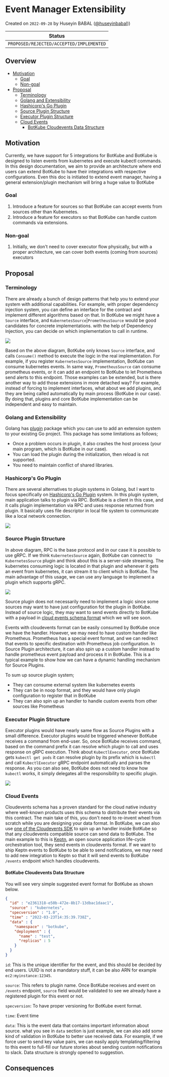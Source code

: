 # Event Manager Extensibility

Created on `2022-09-28` by Huseyin BABAL ([@huseyinbabal](https://github.com/huseyinbabal)))

| Status                                   |
|------------------------------------------|
| `PROPOSED/REJECTED/ACCEPTED/IMPLEMENTED` |

## Overview

<!--
General overview of the proposal and section with ToC
-->

<!-- toc -->
- [Motivation](#motivation)
  * [Goal](#goal)
  * [Non-goal](#non-goal)
- [Proposal](#proposal)
  * [Terminology](#terminology)
  * [Golang and Extensibility](#golang-and-extensibility)
  * [Hashicorp's Go Plugin](#hashicorps-go-plugin)
  * [Source Plugin Structure](#source-plugin-structure)
  * [Executor Plugin Structure](#executor-plugin-structure)
  * [Cloud Events](#cloud-events)
    + [BotKube Cloudevents Data Structure](#botkube-cloudevents-data-structure)

<!-- tocstop -->
## Motivation
Currently, we have support for 5 integrations for BotKube and BotKube is designed to listen events from kubernetes
and execute kubectl commands. In this design documentation, we aim to provide an architecture where end users can 
extend BotKube to have their integrations with respective configurations. Even this doc is initiated to extend event 
manager, having a general extension/plugin mechanism will bring a huge value to BotKube

### Goal
1. Introduce a feature for sources so that BotKube can accept events from sources other than Kubernetes.
2. Introduce a feature for executors so that BotKube can handle custom commands via extensions.

### Non-goal
1. Initially, we don't need to cover executor flow physically, but with a proper architecture, we can cover both events (coming from sources) executors

## Proposal
### Terminology
There are already a bunch of design patterns that help you to extend your system with additional capabilities. For example,
with proper dependency injection system, you can define an interface for the contract and implement different algorithms
based on that. In BotKube we might have a `Source` interface, and `KubernetesSource`|`PrometheusSource` would
be good candidates for concrete implementations. with the help of Dependency Injection, you can decide on which implementation
to call in runtime.

![](./assets/dependency-injection.png)

Based on the above diagram, BotKube only knows `Source` interface, and calls `Consume()` method to execute the logic in 
the real implementation. For example, if you register `KubernetesSource` implementation, BotKube can consume kubernetes
events. In same way, `PrometheusSource` can consume prometheus events, or it can add an endpoint to BotKube to let Prometheus
send alerts to this endpoint. Those examples can be extended, but is there another way to add those extensions in more detached way?
For example, instead of forcing to implement interfaces, what about we add plugins, and they are being called automatically by
main process (BotKube in our case). By doing that, plugins and core BotKube implementation can be independent and easy to maintain.

### Golang and Extensibility
Golang has [plugin](https://pkg.go.dev/plugin) package which you can use to add an extension system to your existing Go project.
This package has some limitations as follows;
- Once a problem occurs in plugin, it also crashes the host process (your main program, which is BotKube in our case).
- You can load the plugin during the initialization, then reload is not supported.
- You need to maintain conflict of shared libraries.

### Hashicorp's Go Plugin
There are several alternatives to plugin systems in Golang, but I want to focus specifically on 
[Hashicorp's Go Plugin](https://github.com/hashicorp/go-plugin) system. In this plugin system, main application talks to 
plugin via RPC. BotKube is a client in this case, and it calls plugin implementation via RPC and uses response returned from 
plugin. It basically uses file descriptor in local file system to communicate like a local network connection. 

![](./assets/hashicorp-go-plugin-architecture.png)

### Source Plugin Structure
In above diagram, RPC is the base protocol and in our case it is possible to use gRPC. If we think `KubernetesSource` again, 
BotKube can connect to `KubernetesSource` plugin and think about this is a server-side streaming. The kubernetes consuming logic is
located in that plugin and whenever it gets an event from kubernetes, it can stream it to client which is BotKube. The main
advantage of this usage, we can use any language to implement a plugin which supports gRPC. 

![](./assets/kubernetes-source-plugin.png)

Source plugin does not necessarily need to implement a logic since some sources may want to have just configuration fot the plugin in
BotKube. Instead of source logic, they may want to send events directly to BotKube
with a payload in [cloud events schema format](https://cloudevents.io/) which we will see soon. 

Events with cloudevents format can be easily consumed by BotKube once we have the handler. However, we may need to have custom
handler like Prometheus. Prometheus has a special event format, and we can redirect that events to specific destination with 
Prometheus job configuration. In Source Plugin architecture, it can also spin up a custom handler instead to handle prometheus 
event payload and process it in BotKube. This is a typical example to show how we can have a dynamic handling mechanism for Source Plugins.

To sum up source plugin system;
- They can consume external system like kubernetes events
- They can be in noop format, and they would have only plugin configuration to register that in BotKube
- They can also spin up an handler to handle custom events from other sources like Prometheus


### Executor Plugin Structure
Executor plugins would have nearly same flow as Source Plugins with a small difference. Executor plugins would be triggered
whenever BotKube receives a command from end-user. So, once BotKube receives command, based on the command prefix it can 
resolve which plugin to call and uses response on gRPC execution. Think about `KubectlExecutor`, once BotKube gets `kubectl get pods`
it can resolve plugin by its prefix which is `kubectl` and call `KubectlExecutor` gRPC endpoint automatically and parses the response.
As you can also see, BotKube does not need to know how `kubectl` works, it simply delegates all the responsibility to specific plugin.

![](./assets/kubectl-executor-plugin.png)

### Cloud Events
Cloudevents schema has a proven standard for the cloud native industry where well-known products uses this schema to distribute their events
via this contract. The main take of this, you don't need to re-invent wheel from scratch while you are designing your data format. In BotKube,
we can also use [one of the Cloudevents SDK](https://github.com/cloudevents/sdk-go) to spin up an handler inside BotKube so that any cloudevents 
compatible source can send data to BotKube. The main example to this is [Keptn](https://keptn.sh/), an open source application life-cycle orchestration tool, 
they send events in cloudevents format. If we want to ship Keptn events to BotKube to be able to send notifications, we may need to add new integration to Keptn
so that it will send events to BotKube `/events` endpoint which handles cloudevents.

#### BotKube Cloudevents Data Structure
You will see very simple suggested event format for BotKube as shown below.
```json
{
  "id" : "e2361318-e50b-472e-8b17-13dbac1daac1",   
  "source" : "kubernetes",     
  "specversion" : "1.0",                             
  "time" : "2022-03-23T14:35:39.738Z",               
  "data" : {                                         
    "namespace" : "botkube",
    "deployment" : {
      "name" : "test",
      "replicas" : 5
    }
  }
}
```

`id`: This is the unique identifier for the event, and this should be decided by end users. UUID is not a mandatory stuff, it can
be also ARN for example `ec2:myinstance:12345`.

`source`: This refers to plugin name. Once BotKube receives and event on `/events` endpoint, `source` field would be validated
to see we already have a registered plugin for this event or not. 

`specversion`: To have proper versioning for BotKube event format.

`time`: Event time

`data`: This is the event data that contains important information about source. what you see in `data` section is just example,
we can also add some kind of validation in BotKube to better use received data. For example, if we force user to send key value pairs,
we can easily apply templating/filtering to this event to full-fill our future stories about sending custom notifications to slack.
Data structure is strongly opened to suggestion.


<!--
What other approaches did you consider, and why did you rule them out? These do
not need to be as detailed as the proposal, but should include enough
information to express the idea and why it was not acceptable.
-->

## Consequences
